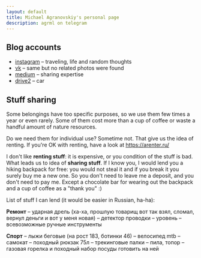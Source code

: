 ```yaml
---
layout: default
title: Michael Agranovskiy's personal page
description: agrml on telegram
---
```


## Blog accounts

* [instagram](http://instagram.com/agrml) – traveling, life and random thoughts
* [vk](https://vk.com/agrml) – same but no related photos were found
* [medium](https://medium.com/@agrml) – sharing expertise
* [drive2](https://www.drive2.ru/r/skoda/yeti/566300716180703074/) – car


## Stuff sharing

Some belongings have too specific purposes, so we use them few times a year or even rarely.
Some of them cost more than a cup of coffee or waste a handful amount of nature resources.

Do we need them for individual use? Sometime not. That give us the idea of renting. If you're OK with renting, have a look at https://arenter.ru/

I don't like **renting stuff**: it is expensive, or you condition of the stuff is bad. What leads us to idea of **sharing stuff**.
If I know you, I would lend you a hiking backpack for free: you would not steal it and if you break it you surely buy me a new one.
So you don't need to leave me a deposit, and you don't need to pay me. Except a chocolate bar for wearing out the backpack and a cup of coffee as a "thank you" :)

List of stuff I can lend (it would be easier in Russian, ha-ha):

**Ремонт**
– ударная дрель (ха-ха, прошлую товарищ вот так взял, сломал, вернул деньги и вот у меня новая)
– детектор проводки
– уровень
– всевозможные ручные инструменты

**Спорт**
– лыжи беговые (на рост 183, ботинки 46)
– велосипед mtb
– самокат
– походный рюкзак 75л
– трекинговые палки
– пила, топор
– газовая горелка и походный набор посуды готовить на ней
